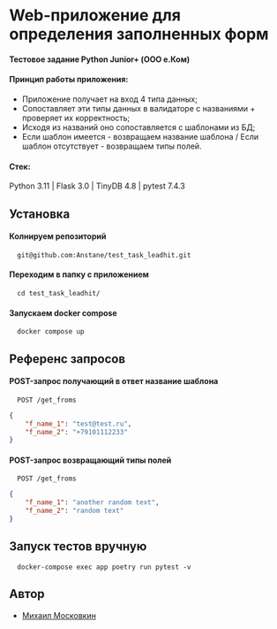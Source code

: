 
# Web-приложение для определения заполненных форм

#### Тестовое задание Python Junior+ (ООО е.Ком)


#### Принцип работы приложения:

- Приложение получает на вход 4 типа данных;
- Сопоставляет эти типы данных в валидаторе с названиями + проверяет их корректность;
- Исходя из названий оно сопоставляется с шаблонами из БД;
- Если шаблон имеется - возвращаем название шаблона / Если шаблон отсутствует - возвращаем типы полей.

#### Стек:

Python 3.11 | Flask 3.0 | TinyDB 4.8 | pytest 7.4.3

## Установка

#### Колнируем репозиторий
```
  git@github.com:Anstane/test_task_leadhit.git
```

#### Переходим в папку с приложением
```
  cd test_task_leadhit/
```

#### Запускаем docker compose
```
  docker compose up
```
## Референс запросов

#### POST-запрос получающий в ответ название шаблона

```
  POST /get_froms
```

```json
{
    "f_name_1": "test@test.ru",
    "f_name_2": "+79101112233"
}
```

#### POST-запрос возвращающий типы полей

```
  POST /get_froms
```

```json
{
    "f_name_1": "another random text",
    "f_name_2": "random text"
}
```



## Запуск тестов вручную

```
  docker-compose exec app poetry run pytest -v
```


## Автор

- [Михаил Московкин](https://github.com/Anstane)

